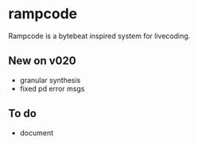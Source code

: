 # rampcode
Rampcode is a bytebeat inspired system for livecoding.

## New on v020
- granular synthesis
- fixed pd error msgs

## To do
- document
